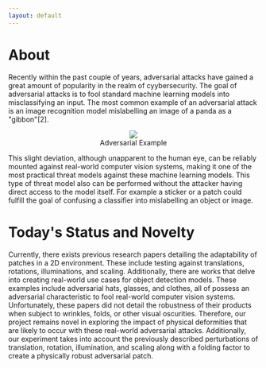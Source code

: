 ```yaml
---
layout: default
---
```


# About
Recently within the past couple of years, adversarial attacks have gained a great amount of popularity in the realm of cyybersecurity. The goal of adversarial attacks is to fool standard machine learning models into misclassifying an input. The most common example of an adversarial attack is an image recognition model mislabelling an image of a panda as a "gibbon"[2]. 

<html>
  <body><p>
  <center><figure>
    <img src="https://miro.medium.com/max/2000/1*PmCgcjO3sr3CPPaCpy5Fgw.png" style = "max-width:80%">
    <center><figcaption>Adversarial Example</figcaption></center>
    </figure></center></p>
  </body>
</html>

This slight deviation, although unapparent to the human eye, can be reliably mounted against real-world computer vision systems, making it one of the most practical threat models against these machine learning models. This type of threat model also can be performed without the attacker having direct access to the model itself. For example a sticker or a patch could fulfill the goal of confusing a classifier into mislabelling an object or image. 

# Today's Status and Novelty
Currently, there exists previous research papers detailing the adaptability of patches in a 2D environment. These include testing against translations, rotations, illuminations, and scaling. Additionally, there are works that delve into creating real-world use cases for object detection models. These examples include adversarial hats, glasses, and clothes, all of possess an adversarial characteristic to fool real-world computer vision systems. Unfortunately, these papers did not detail the robustness of their products when subject to wrinkles, folds, or other visual oscurities. Therefore, our project remains novel in exploring the impact of physical deformities that are likely to occur with these real-world adversarial attacks. Additionally, our experiment takes into account the previously described perturbations of translation, rotation, illumination, and scaling along with a folding factor to create a physically robust adversarial patch. 
